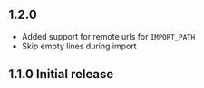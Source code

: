 ## 1.2.0

- Added support for remote urls for `IMPORT_PATH`
- Skip empty lines during import

## 1.1.0  Initial release